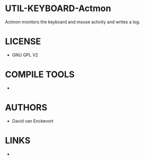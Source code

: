 # UTIL-KEYBOARD-Actmon
Actmon monitors the keyboard and mouse activity and writes a log.

LICENSE
===============
* GNU GPL V2

COMPILE TOOLS
===============
* 
 
AUTHORS
===============
* David van Enckevort

LINKS
===============
* 
